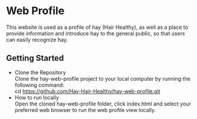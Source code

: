# Web Profile
This website is used as a profile of hay (Hair Healthy), as well as a place to provide information and introduce hay to the general public, so that users can easily recognize hay.

## Getting Started

* Clone the Repository <br/>
  Clone the hay-web-profile project to your local computer by running the following command: <br/>
  cd https://github.com/Hay-Hair-Healthy/hay-web-profile.git
* How to run locally <br/>
  Open the cloned hay-web-profile folder, click index.html and select your preferred web browser to run the web profile view locally.
